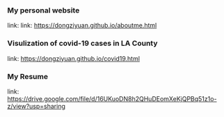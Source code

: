 ### My personal website
link: link: https://dongziyuan.github.io/aboutme.html

### Visulization of covid-19 cases in LA County
link: https://dongziyuan.github.io/covid19.html

### My Resume
link: https://drive.google.com/file/d/16UKuoDN8h2QHuDEomXeKjQPBq51z1o-z/view?usp=sharing
